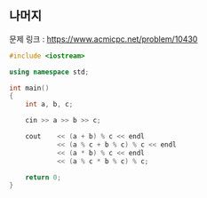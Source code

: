 ## 나머지

문제 링크 : https://www.acmicpc.net/problem/10430

```cpp
#include <iostream>

using namespace std;

int main()
{
    int a, b, c;

    cin >> a >> b >> c;

    cout    << (a + b) % c << endl
            << (a % c + b % c) % c << endl
            << (a * b) % c << endl
            << (a % c * b % c) % c;

    return 0;
}
```
